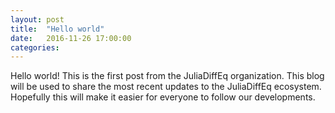 ```yaml
---
layout: post
title:  "Hello world"
date:   2016-11-26 17:00:00
categories:
---
```


Hello world! This is the first post from the JuliaDiffEq organization. This
blog will be used to share the most recent updates to the JuliaDiffEq ecosystem.
Hopefully this will make it easier for everyone to follow our developments.
